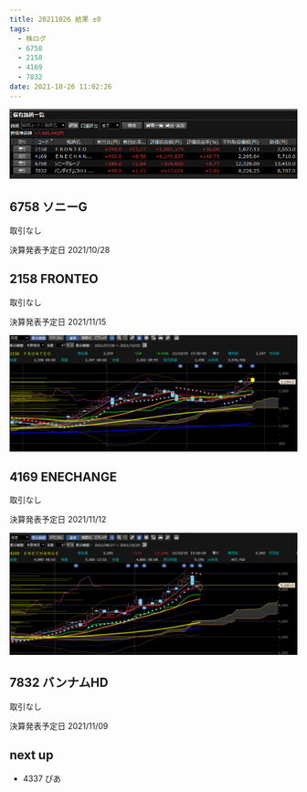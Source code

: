 ```yaml
---
title: 20211026 結果 ±0
tags:
  - 株ログ
  - 6758
  - 2158
  - 4169
  - 7832
date: 2021-10-26 11:02:26
---
```


![i](/kab/img/20211026000.png)

## 6758 ソニーG

取引なし

決算発表予定日 2021/10/28

## 2158 FRONTEO

取引なし

決算発表予定日 2021/11/15

![i](/kab/img/202110252158.png)

## 4169 ENECHANGE

取引なし

決算発表予定日 2021/11/12

![i](/kab/img/202110254169.png)

## 7832 バンナムHD

取引なし

決算発表予定日 2021/11/09

## next up

- 4337 ぴあ
